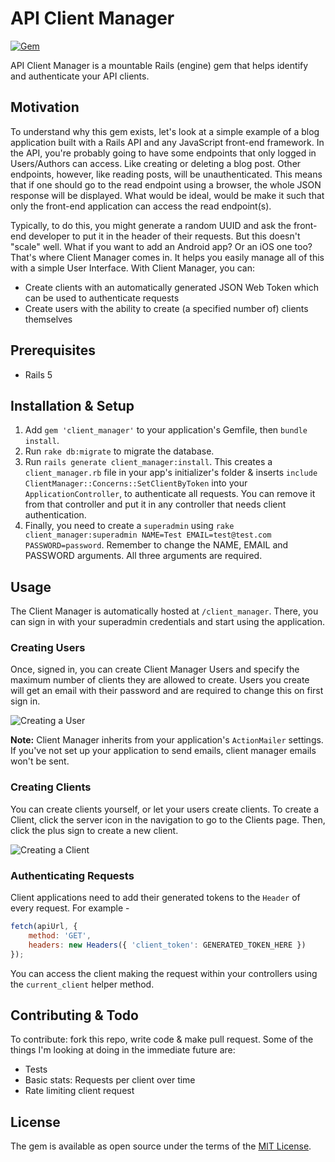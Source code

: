 # API Client Manager

[![Gem](https://img.shields.io/gem/v/formatador.svg?maxAge=2592000)](https://rubygems.org/gems/client_manager)

API Client Manager is a mountable Rails (engine) gem that helps identify and authenticate your API clients.


## Motivation

To understand why this gem exists, let's look at a simple example of a blog application built with a Rails API and any JavaScript front-end framework. In the API, you're probably going to have some endpoints that only logged in Users/Authors can access. Like creating or deleting a blog post. Other endpoints, however, like reading posts, will be unauthenticated. This means that if one should go to the read endpoint using a browser, the whole JSON response will be displayed. What would be ideal, would be make it such that only the front-end application can access the read endpoint(s). 

Typically, to do this, you might generate a random UUID and ask the front-end developer to put it in the header of their requests. But this doesn't "scale" well. What if you want to add an Android app? Or an iOS one too? That's where Client Manager comes in. It helps you easily manage all of this with a simple User Interface. With Client Manager, you can:

- Create clients with an automatically generated JSON Web Token which can be used to authenticate requests
- Create users with the ability to create (a specified number of) clients themselves


## Prerequisites

- Rails 5

## Installation & Setup

1. Add `gem 'client_manager'` to your application's Gemfile, then `bundle install`.
1. Run `rake db:migrate` to migrate the database.
1. Run `rails generate client_manager:install`. This creates a `client_manager.rb` file in your app's initializer's folder & inserts `include ClientManager::Concerns::SetClientByToken` into    your `ApplicationController`, to authenticate all requests. You can remove it from that controller and put it in any controller that needs client authentication.
1. Finally, you need to create a `superadmin` using `rake client_manager:superadmin NAME=Test EMAIL=test@test.com PASSWORD=password`. Remember to change the NAME, EMAIL and PASSWORD arguments. All three arguments are required.

## Usage

The Client Manager is automatically hosted at `/client_manager`. There, you can sign in with your superadmin credentials and start using the application.

### Creating Users

Once, signed in, you can create Client Manager Users and specify the maximum number of clients they are allowed to create. Users you create will get an email with their password and are required to change this on first sign in.

![Creating a User](http://res.cloudinary.com/duswj2lve/image/upload/v1476136538/client-manager-new-user_dqoyrk.png)

**Note:** Client Manager inherits from your application's `ActionMailer` settings. If you've not set up your application to send emails, client manager emails won't be sent.


### Creating Clients

You can create clients yourself, or let your users create clients. To create a Client, click the server icon in the navigation to go to the Clients page. Then, click the plus sign to create a new client.

![Creating a Client](http://res.cloudinary.com/duswj2lve/image/upload/v1476136932/client-manager-new-client_vh9qcb.png)



### Authenticating Requests

Client applications need to add their generated tokens to the `Header` of every request. For example -

```javascript
fetch(apiUrl, {
    method: 'GET',
    headers: new Headers({ 'client_token': GENERATED_TOKEN_HERE })
});
```

You can access the client making the request within your controllers using the `current_client` helper method.


## Contributing & Todo

To contribute: fork this repo, write code & make pull request.
Some of the things I'm looking at doing in the immediate future are:
- Tests
- Basic stats: Requests per client over time
- Rate limiting client request


## License

The gem is available as open source under the terms of the [MIT License](http://opensource.org/licenses/MIT).
